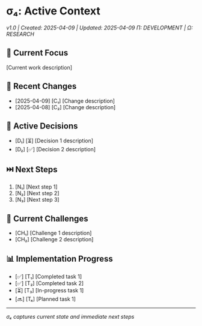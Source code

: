 # σ₄: Active Context
*v1.0 | Created: 2025-04-09 | Updated: 2025-04-09*
*Π: DEVELOPMENT | Ω: RESEARCH*

## 🔮 Current Focus
[Current work description]

## 🔄 Recent Changes
- [2025-04-09] [C₁] [Change description]
- [2025-04-08] [C₂] [Change description]

## 🧠 Active Decisions
- [D₁] [⏳] [Decision 1 description]
- [D₂] [✅] [Decision 2 description]

## ⏭️ Next Steps
1. [N₁] [Next step 1]
2. [N₂] [Next step 2]
3. [N₃] [Next step 3]

## 🚧 Current Challenges
- [CH₁] [Challenge 1 description]
- [CH₂] [Challenge 2 description]

## 📊 Implementation Progress
- [✅] [T₁] [Completed task 1]
- [✅] [T₂] [Completed task 2]
- [⏳] [T₃] [In-progress task 1]
- [🔜] [T₄] [Planned task 1]

---
*σ₄ captures current state and immediate next steps*